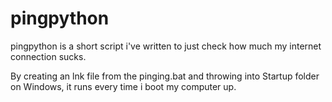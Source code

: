 # pingpython
 
 pingpython is a short script i've written to just check how much my internet connection sucks.
 
 By creating an lnk file from the pinging.bat and throwing into Startup folder on Windows, it runs every time i boot my computer up.
